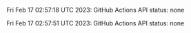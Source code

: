 

Fri Feb 17 02:57:18 UTC 2023: GitHub Actions API status: none

Fri Feb 17 02:57:51 UTC 2023: GitHub Actions API status: none
